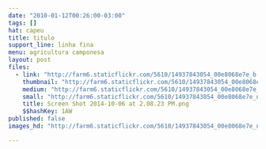 ```yaml
---
date: "2010-01-12T00:26:00-03:00"
tags: []
hat: capeu
title: titulo
support_line: linha fina
menu: agricultura camponesa
layout: post
files:
  - link: "http://farm6.staticflickr.com/5610/14937843054_00e8068e7e_b.jpg"
    thumbnail: "http://farm6.staticflickr.com/5610/14937843054_00e8068e7e_t.jpg"
    medium: "http://farm6.staticflickr.com/5610/14937843054_00e8068e7e_z.jpg"
    small: "http://farm6.staticflickr.com/5610/14937843054_00e8068e7e_n.jpg"
    title: Screen Shot 2014-10-06 at 2.08.23 PM.png
    $$hashKey: 1AW
published: false
images_hd: "http://farm6.staticflickr.com/5610/14937843054_00e8068e7e_n.jpg"

---
```

